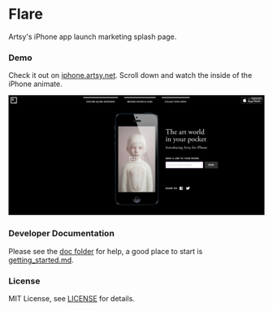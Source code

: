 Flare
=====

Artsy's iPhone app launch marketing splash page.

### Demo

Check it out on [iphone.artsy.net](http://ipnone.artsy.net). Scroll down and watch the inside of the iPhone animate.

![Screenshot of Flare](public/images/screenshot.png)

### Developer Documentation

Please see the [doc folder](https://github.com/artsy/flare/tree/master/doc) for help, a good place to start is [getting_started.md](https://github.com/artsy/flare/blob/master/doc/getting_started.md).

### License

MIT License, see [LICENSE](LICENSE.md) for details.

